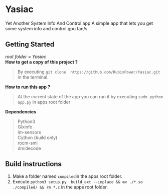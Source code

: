 # Yasiac
Yet Another System Info And Control app
A simple app that lets you get some system info and control gpu fan/s

## Getting Started
*root folder = Yasiac*                                                                                                                    
**How to get a copy of this project ?**                                                                                               
>By executing ```git clone  https://github.com/RubixPower/Yasiac.git``` in the terminal.                                                            

**How to run this app ?**
>At the current state of the app you can run it by executing ```sudo python app.py``` in apps root folder

**Dependencies**
>Python3                                                                                                                                        
>Glxinfo                                                                                                                                        
>lm-sensors                                                                                                                                        
>Cython (build only)                                                                                                                                        
>rocm-smi                                                                                                                                        
>dmidecode                                                                                                                                        
##  Build instructions                                                                                                                                        
1. Make a folder named `compiled`in the apps root folder.                                                                                                                                        
2. Execute ``python3 setup.py  build_ext --inplace && mv ./*.so ./compiled/ && rm *.c`` in the apps root folder.                                                                                                                                        
